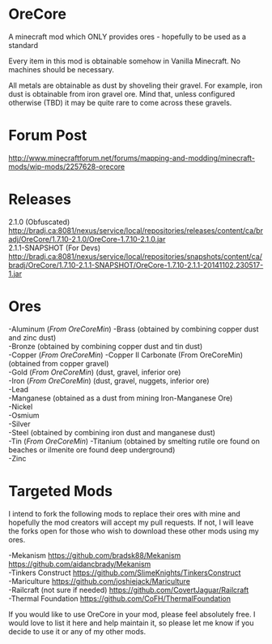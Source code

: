 OreCore
=======

A minecraft mod which ONLY provides ores - hopefully to be used as a standard

Every item in this mod is obtainable somehow in Vanilla Minecraft.  No machines should be necessary.

All metals are obtainable as dust by shoveling their gravel.  For example, iron dust is obtainable from iron gravel 
ore.  Mind that, unless configured otherwise (TBD) it may be quite rare to come across these gravels.

Forum Post
=======
http://www.minecraftforum.net/forums/mapping-and-modding/minecraft-mods/wip-mods/2257628-orecore

Releases
=======

2.1.0 (Obfuscated)
http://bradj.ca:8081/nexus/service/local/repositories/releases/content/ca/bradj/OreCore/1.7.10-2.1.0/OreCore-1.7.10-2.1.0.jar  
2.1.1-SNAPSHOT (For Devs)
http://bradj.ca:8081/nexus/service/local/repositories/snapshots/content/ca/bradj/OreCore/1.7.10-2.1.1-SNAPSHOT/OreCore-1.7.10-2.1.1-20141102.230517-1.jar  

Ores
=======
-Aluminum (_From OreCoreMin_)
-Brass (obtained by combining copper dust and zinc dust)  
-Bronze (obtained by combining copper dust and tin dust)  
-Copper  (_From OreCoreMin_)
-Copper II Carbonate (From OreCoreMin) (obtained from copper gravel)  
-Gold (_From OreCoreMin_) (dust, gravel, inferior ore)  
-Iron (_From OreCoreMin_) (dust, gravel, nuggets, inferior ore)  
-Lead  
-Manganese (obtained as a dust from mining Iron-Manganese Ore)  
-Nickel  
-Osmium  
-Silver  
-Steel (obtained by combining iron dust and manganese dust)  
-Tin (_From OreCoreMin_)
-Titanium (obtained by smelting rutile ore found on beaches or ilmenite ore found deep underground)  
-Zinc  

Targeted Mods
=======

I intend to fork the following mods to replace their ores with mine and hopefully the mod creators will accept my 
pull requests.  If not, I will leave the forks open for those who wish to download these other mods using my ores.

-Mekanism https://github.com/bradsk88/Mekanism https://github.com/aidancbrady/Mekanism  
-Tinkers Construct https://github.com/SlimeKnights/TinkersConstruct  
-Mariculture https://github.com/joshiejack/Mariculture  
-Railcraft (not sure if needed) https://github.com/CovertJaguar/Railcraft  
-Thermal Foundation https://github.com/CoFH/ThermalFoundation

If you would like to use OreCore in your mod, please feel absolutely free.  I would love to list it here and help maintain it, so please let me know if you decide to use it or any of my other mods.
